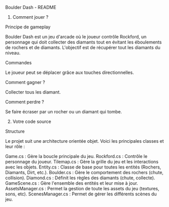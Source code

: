 Boulder Dash - README

1. Comment jouer ?

Principe de gameplay

Boulder Dash est un jeu d'arcade où le joueur contrôle Rockford, un personnage qui doit collecter des diamants tout en évitant les éboulements de rochers et de diamants. 
L'objectif est de récupérer tout les diamants du niveau.

Commandes

Le joueur peut se déplacer grâce aux touches directionnelles.

Comment gagner ?

Collecter tous les diamant.

Comment perdre ?

Se faire écraser par un rocher ou un diamant qui tombe.

2. Votre code source

Structure

Le projet suit une architecture orientée objet. Voici les principales classes et leur rôle :

Game.cs : Gère la boucle principale du jeu.
Rockford.cs : Contrôle le personnage du joueur.
Tilemap.cs : Gère la grille du jeu et les interactions avec les objets.
Entity.cs : Classe de base pour toutes les entités (Rochers, Diamants, Dirt, etc.).
Boulder.cs : Gère le comportement des rochers (chute, collision).
Diamond.cs : Définit les règles des diamants (chute, collecte).
GameScene.cs : Gère l'ensemble des entités et leur mise à jour.
AssetsManager.cs : Permet la gestion de toute les assets du jeu (textures, sons, etc).
ScenesManager.cs : Permet de gérer les différents scènes du jeu.




